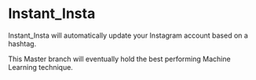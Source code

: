 # Instant_Insta
Instant_Insta will automatically update your Instagram account based on a hashtag.

This Master branch will eventually hold the best performing Machine Learning technique.
